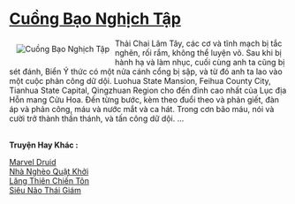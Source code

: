<a href="https://truyenwiki.net/cuong-bao-nghich-tap.35235/" title="Cuồng Bạo Nghịch Tập"><h1>Cuồng Bạo Nghịch Tập</h1></a><div style="display:table"><img align="right" style="float: left; padding: 10px;" src="https://truyenwiki.net/a/img/str/src/35235.jpg" alt="Cuồng Bạo Nghịch Tập">Thải Chai Lâm Tây, các cơ và tĩnh mạch bị tắc nghẽn, rối rắm, không thể luyện võ. Sau khi bị hành hạ và làm nhục, cuối cùng anh ta cũng bị sét đánh, Biển Ý thức có một nửa cánh cổng bị sập, và từ đó anh ta lao vào một cuộc phản công dữ dội. Luohua State Mansion, Feihua County City, Tianhua State Capital, Qingzhuan Region cho đến đỉnh cao nhất của Lục địa Hỗn mang Cửu Hoa. Đến từng bước, kèm theo đuổi theo và phản giết, đàn áp và phản công, máu và nước mắt và ca hát. Trong cơn bão máu, nói và cười trở thành thần thánh, và tấn công dữ dội. …</div><p><br><b>Truyện Hay Khác :</b></p><a href="https://truyenwiki.net/marvel-druid.36012/" alt="Marvel Druid">Marvel Druid</a><br/><a href="https://github.com/nownovels/wikidich/tree/master/truyenhay/35638" alt="Nhà Nghèo Quật Khởi">Nhà Nghèo Quật Khởi</a><br/><a href="https://github.com/nownovels/wikidich/tree/master/truyenhay/35868" alt="Lăng Thiên Chiến Tôn">Lăng Thiên Chiến Tôn</a><br/><a href="https://github.com/nownovels/wikidich/tree/master/truyenhay/35333" alt="Siêu Não Thái Giám">Siêu Não Thái Giám</a><br/>